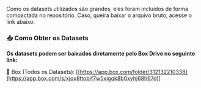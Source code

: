 Como os datasets utilizados são grandes, eles foram incluídos de forma compactada no repositório. Caso, queira baixar o arquivo bruto, acesse o link abaixo:

### 📥 Como Obter os Datasets

**Os datasets podem ser baixados diretamente pelo Box Drive no seguinte link:**

🔗 Box (Todos os Datasets): [[https://app.box.com/folder/312132210338](https://app.box.com/s/xjqx8ttobif7w5xigqk8b0xyhj68h67d)]

